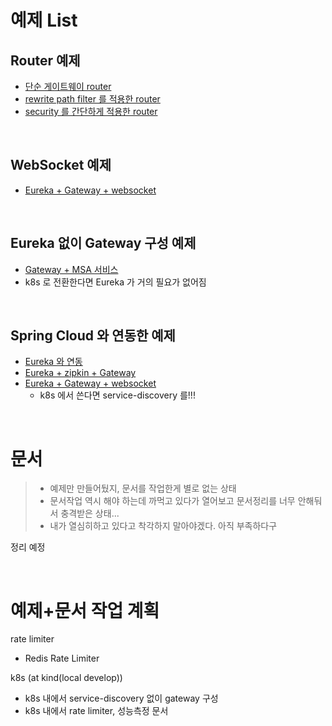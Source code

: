# 예제 List

## Router 예제 

- [단순 게이트웨이 router](https://github.com/chagchagchag/memo/tree/main/spring-gateway/example/1-simple-gateway-router)
- [rewrite path filter 를 적용한 router](https://github.com/chagchagchag/memo/tree/main/spring-gateway/example/2-rewrite-path-router)
- [security 를 간단하게 적용한 router](https://github.com/chagchagchag/memo/tree/main/spring-gateway/example/4-1-with-security-simple)

<br/>



## WebSocket 예제

- [Eureka + Gateway + websocket](https://github.com/chagchagchag/memo/tree/main/spring-gateway/example/gateway-eureka-websocket)

<br/>



## Eureka 없이 Gateway 구성 예제 

- [Gateway + MSA 서비스](https://github.com/chagchagchag/memo/tree/main/spring-gateway/example/gateway-non-eureka-msa-services)
- k8s 로 전환한다면 Eureka 가 거의 필요가 없어짐

<br/>



## Spring Cloud 와 연동한 예제

- [Eureka 와 연동](https://github.com/chagchagchag/memo/tree/main/spring-gateway/example/gateway-eureka-msa-services)
- [Eureka + zipkin + Gateway](https://github.com/chagchagchag/memo/tree/main/spring-gateway/example/gateway-eureka-msa-services-zipkin)
- [Eureka + Gateway + websocket](https://github.com/chagchagchag/memo/tree/main/spring-gateway/example/gateway-eureka-websocket)
  - k8s 에서 쓴다면 service-discovery 를!!!

<br/>



# 문서

> - 예제만 만들어뒀지, 문서를 작업한게 별로 없는 상태
> - 문서작업 역시 해야 하는데 까먹고 있다가 열어보고 문서정리를 너무 안해둬서 충격받은 상태...
> - 내가 열심히하고 있다고 착각하지 말아야겠다. 아직 부족하다구

정리 예정<br/>







<br/>





# 예제+문서 작업 계획

rate limiter

- Redis Rate Limiter

k8s (at kind(local develop))

- k8s 내에서 service-discovery 없이 gateway 구성
- k8s 내에서 rate limiter, 성능측정 문서

